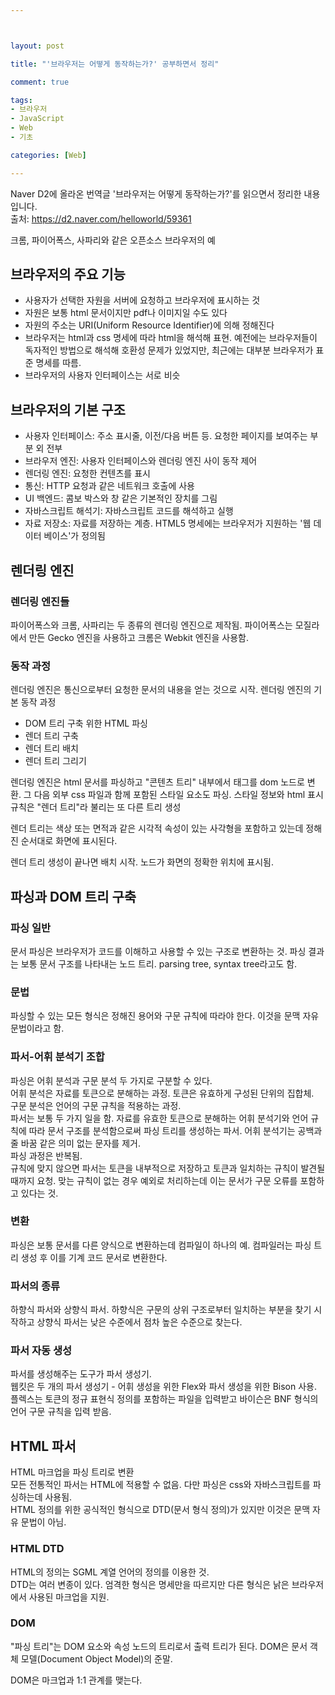 ```yaml
---



layout: post

title: "'브라우저는 어떻게 동작하는가?' 공부하면서 정리"

comment: true

tags:
- 브라우저
- JavaScript
- Web
- 기초

categories: [Web]

---
```


Naver D2에 올라온 번역글 '브라우저는 어떻게 동작하는가?'를 읽으면서 정리한 내용입니다.  
출처: https://d2.naver.com/helloworld/59361
  
크롬, 파이어폭스, 사파리와 같은 오픈소스 브라우저의 예

## 브라우저의 주요 기능
- 사용자가 선택한 자원을 서버에 요청하고 브라우저에 표시하는 것
- 자원은 보통 html 문서이지만 pdf나 이미지일 수도 있다
- 자원의 주소는 URI(Uniform Resource Identifier)에 의해 정해진다
- 브라우저는 html과 css 명세에 따라 html을 해석해 표현. 예전에는 브라우저들이 독자적인 방법으로 해석해 호환성 문제가 있었지만, 최근에는 대부분 브라우저가 표준 명세를 따름.
- 브라우저의 사용자 인터페이스는 서로 비슷

## 브라우저의 기본 구조
- 사용자 인터페이스: 주소 표시줄, 이전/다음 버튼 등. 요청한 페이지를 보여주는 부분 외 전부
- 브라우저 엔진: 사용자 인터페이스와 렌더링 엔진 사이 동작 제어
- 렌더링 엔진: 요청한 컨텐츠를 표시
- 통신: HTTP 요청과 같은 네트워크 호출에 사용
- UI 백엔드: 콤보 박스와 창 같은 기본적인 장치를 그림
- 자바스크립트 해석기: 자바스크립트 코드를 해석하고 실행
- 자료 저장소: 자료를 저장하는 계층. HTML5 명세에는 브라우저가 지원하는 '웹 데이터 베이스'가 정의됨

## 렌더링 엔진

### 렌더링 엔진들
파이어폭스와 크롬, 사파리는 두 종류의 렌더링 엔진으로 제작됨. 파이어폭스는 모질라에서 만든 Gecko 엔진을 사용하고 크롬은 Webkit 엔진을 사용함. 

### 동작 과정
렌더링 엔진은 통신으로부터 요청한 문서의 내용을 얻는 것으로 시작. 
렌더링 엔진의 기본 동작 과정
- DOM 트리 구축 위한 HTML 파싱
- 렌더 트리 구축
- 렌더 트리 배치
- 렌더 트리 그리기

렌더링 엔진은 html 문서를 파싱하고 "콘텐츠 트리" 내부에서 태그를 dom 노드로 변환. 그 다음 외부 css 파일과 함께 포함된 스타일 요소도 파싱. 스타일 정보와 html 표시 규칙은 "렌더 트리"라 불리는 또 다른 트리 생성
  
렌더 트리는 색상 또는 면적과 같은 시각적 속성이 있는 사각형을 포함하고 있는데 정해진 순서대로 화면에 표시된다. 
  
렌더 트리 생성이 끝나면 배치 시작. 노드가 화면의 정확한 위치에 표시됨. 

## 파싱과 DOM 트리 구축
### 파싱 일반
문서 파싱은 브라우저가 코드를 이해하고 사용할 수 있는 구조로 변환하는 것. 파싱 결과는 보통 문서 구조를 나타내는 노드 트리. parsing tree, syntax tree라고도 함. 

### 문법
파싱할 수 있는 모든 형식은 정해진 용어와 구문 규칙에 따라야 한다. 이것을 문맥 자유 문법이라고 함. 

### 파서-어휘 분석기 조합
파싱은 어휘 분석과 구문 분석 두 가지로 구분할 수 있다.  
어휘 분석은 자료를 토큰으로 분해하는 과정. 토큰은 유효하게 구성된 단위의 집합체.  
구문 분석은 언어의 구문 규칙을 적용하는 과정.  
파서는 보통 두 가지 일을 함. 자료를 유효한 토큰으로 분해하는 어휘 분석기와 언어 규칙에 따라 문서 구조를 분석함으로써 파싱 트리를 생성하는 파서. 어휘 분석기는 공백과 줄 바꿈 같은 의미 없는 문자를 제거.  
파싱 과정은 반복됨.  
규칙에 맞지 않으면 파서는 토큰을 내부적으로 저장하고 토큰과 일치하는 규칙이 발견될 때까지 요청. 맞는 규칙이 없는 경우 예외로 처리하는데 이는 문서가 구문 오류를 포함하고 있다는 것.  

### 변환
파싱은 보통 문서를 다른 양식으로 변환하는데 컴파일이 하나의 예. 컴파일러는 파싱 트리 생성 후 이를 기계 코드 문서로 변환한다. 

### 파서의 종류
하향식 파서와 상향식 파서. 하향식은 구문의 상위 구조로부터 일치하는 부분을 찾기 시작하고 상향식 파서는 낮은 수준에서 점차 높은 수준으로 찾는다. 

### 파서 자동 생성
파서를 생성해주는 도구가 파서 생성기.  
웹킷은 두 개의 파서 생성기 - 어휘 생성을 위한 Flex와 파서 생성을 위한 Bison 사용. 플렉스는 토큰의 정규 표현식 정의를 포함하는 파일을 입력받고 바이슨은 BNF 형식의 언어 구문 규칙을 입력 받음. 

## HTML 파서
HTML 마크업을 파싱 트리로 변환  
모든 전통적인 파서는 HTML에 적용할 수 없음. 다만 파싱은 css와 자바스크립트를 파싱하는데 사용됨.  
HTML 정의를 위한 공식적인 형식으로 DTD(문서 형식 정의)가 있지만 이것은 문맥 자유 문법이 아님.  

### HTML DTD
HTML의 정의는 SGML 계열 언어의 정의를 이용한 것.  
DTD는 여러 변종이 있다. 엄격한 형식은 명세만을 따르지만 다른 형식은 낡은 브라우저에서 사용된 마크업을 지원.

### DOM
"파싱 트리"는 DOM 요소와 속성 노드의 트리로서 출력 트리가 된다. DOM은 문서 객체 모델(Document Object Model)의 준말. 
  
DOM은 마크업과 1:1 관계를 맺는다. 

